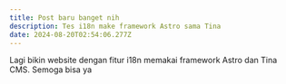 ```yaml
---
title: Post baru banget nih
description: Tes i18n make framework Astro sama Tina
date: 2024-08-20T02:54:06.277Z
---
```


Lagi bikin website dengan fitur i18n memakai framework Astro dan Tina CMS. Semoga bisa ya
